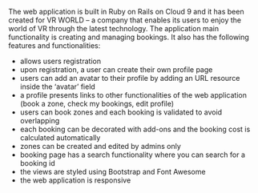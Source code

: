 The web application is built in Ruby on Rails on Cloud 9 and it has been created for VR WORLD – a company that enables its users to enjoy the world of VR through the latest technology.
The application main functionality is creating and managing bookings.
It also has the following features and functionalities:
-	allows users registration
-	upon registration, a user can create their own profile page
-	users can add an avatar to their profile by adding an URL resource inside the ‘avatar’ field
-	a profile presents links to other functionalities of the web application (book a zone, check my bookings, edit profile)
-	users can book zones and each booking is validated to avoid overlapping
-	each booking can be decorated with add-ons and the booking cost is calculated automatically
-	zones can be created and edited by admins only
-	booking page has a search functionality where you can search for a booking id 
-	the views are styled using Bootstrap and Font Awesome
-	the web application is responsive